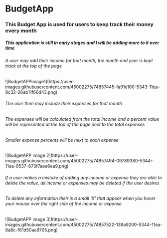 
# BudgetApp
<h3>This Budget App is used for users to keep track their money every month</h3>

<h5>This application is still in early stages and I will be adding more to it over time</h5>

<h6>A user may add their income for that month, the month and year is kept track at the top of the page</h6>
![BudgetAPPimage1](https://user-images.githubusercontent.com/45002275/74857445-fa91e100-5343-11ea-9c32-26ab11f66d43.png)

<h6>The user then may include their expenses for that month</h6>
<h6>The expenses will be calculated from the total income and a percent value will be represented at the top of the page next to the total expenses</h6>
<h6>Smaller expense percents will be next to each expense</h6>
![BudgetAPP image 2](https://user-images.githubusercontent.com/45002275/74857494-09789380-5344-11ea-9537-873f7aae6ea9.png)

<h6>If a user makes a mistake of adding any income or expense they are able to delete the value, all income or expenses may be deleted if the user desires</h6>
<h6>To delete any information their is a small 'X' that appear when you hover your mouse over the right side of the income or expense</h6>
![BudgetAPP image 3](https://user-images.githubusercontent.com/45002275/74857522-139a9200-5344-11ea-8a8c-f61d50ae9705.png)


